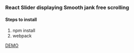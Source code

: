 
<h3>React Slider displaying Smooth jank free scrolling</h3>

<h4>Steps to install</h4>

<ol>
<li>npm install
<li>webpack
</ol>

<a href="https://rawgit.com/shishirarora3/react-suggestion-box/master/index.html" target="_blank">DEMO</a>

